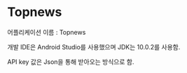 # Topnews

어플리케이션 이름 : Topnews

개발 IDE은 Android Studio를 사용했으며 JDK는 10.0.2를 사용함.

API key 값은 Json을 통해 받아오는 방식으로 함.

